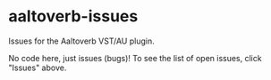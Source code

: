 # aaltoverb-issues
Issues for the Aaltoverb VST/AU plugin.

No code here, just issues (bugs)! To see the list of open issues, click "Issues" above.
